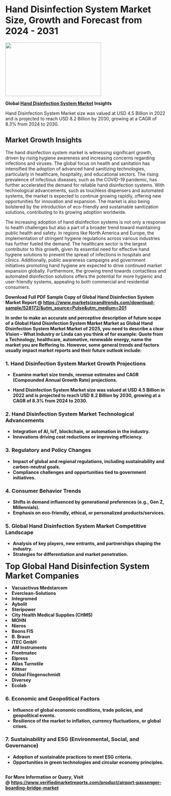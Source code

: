 <H1>Hand Disinfection System Market Size, Growth and Forecast from 2024 - 2031</H1><img class="aligncenter size-medium wp-image-584254" src="https://thirdeyenews.in/wp-content/uploads/2024/09/Global-Market-Research-300x168.jpeg" alt="" width="300" height="168" /><p><strong>Global&nbsp;<a href="https://www.marketsizeandtrends.com/download-sample/528172/&amp;utm_source=Pulse&amp;utm_medium=201">Hand Disinfection System Market</a> Insights</strong></p><p>Hand Disinfection System Market size was valued at USD 4.5 Billion in 2022 and is projected to reach USD 8.2 Billion by 2030, growing at a CAGR of 8.3% from 2024 to 2030.</p><p><h2>Market Growth Insights</h2> <p>The hand disinfection system market is witnessing significant growth, driven by rising hygiene awareness and increasing concerns regarding infections and viruses. The global focus on health and sanitation has intensified the adoption of advanced hand sanitizing technologies, particularly in healthcare, hospitality, and educational sectors. The rising prevalence of infectious diseases, such as the COVID-19 pandemic, has further accelerated the demand for reliable hand disinfection systems. With technological advancements, such as touchless dispensers and automated systems, the market is expected to continue growing rapidly, offering new opportunities for innovation and expansion. The market is also being bolstered by the introduction of eco-friendly and sustainable sanitization solutions, contributing to its growing adoption worldwide.</p> <p><strong></strong></p> <p>The increasing adoption of hand disinfection systems is not only a response to health challenges but also a part of a broader trend toward maintaining public health and safety. In regions like North America and Europe, the implementation of stringent hygiene regulations across various industries has further fueled the demand. The healthcare sector is the largest contributor to this growth, given its essential need for effective hand hygiene solutions to prevent the spread of infections in hospitals and clinics. Additionally, public awareness campaigns and government initiatives promoting hand hygiene are expected to drive continued market expansion globally. Furthermore, the growing trend towards contactless and automated disinfection solutions offers the potential for more hygienic and user-friendly systems, appealing to both commercial and residential consumers.</p> <p><strong></p><p><span class=""><strong>Download Full PDF Sample Copy of Global Hand Disinfection System Market Report</strong> @ <a href="https://www.marketsizeandtrends.com/download-sample/528172/&amp;utm_source=Pulse&amp;utm_medium=201" target="_blank">https://www.marketsizeandtrends.com/download-sample/528172/&amp;utm_source=Pulse&amp;utm_medium=201</a></span></p><p>In order to make an accurate and perceptive description of future scope of a Global&nbsp;Hand Disinfection System Market Market as Global&nbsp;Hand Disinfection System Market Market of 2025, you need to describe a clear Vision &ndash; What Industry or Linda can you think of for example: Quote from a Technology, healthcare, automotive, renewable energy, name the market you are Reffering to. However, some general trends and factors usually impact market reports and their future outlook include:</p><h3>1.&nbsp;<strong>Hand Disinfection System Market Growth Projections</strong></h3><ul><li>Examine market size trends, revenue estimates and CAGR (Compounded Annual Growth Rate) projections.</li><li><p>Hand Disinfection System Market size was valued at USD 4.5 Billion in 2022 and is projected to reach USD 8.2 Billion by 2030, growing at a CAGR of 8.3% from 2024 to 2030.</p></li></ul><h3>2.&nbsp;<strong>Hand Disinfection System Market Technological Advancements</strong></h3><ul><li>Integration of AI, IoT, blockchain, or automation in the industry.</li><li>Innovations driving cost reductions or improving efficiency.</li></ul><h3>3.&nbsp;<strong>Regulatory and Policy Changes</strong></h3><ul><li>Impact of global and regional regulations, including sustainability and carbon-neutral goals.</li><li>Compliance challenges and opportunities tied to government initiatives.</li></ul><h3>4.&nbsp;<strong>Consumer Behavior Trends</strong></h3><ul><li>Shifts in demand influenced by generational preferences (e.g., Gen Z, Millennials).</li><li>Emphasis on eco-friendly, ethical, or personalized products/services.</li></ul><h3>5.&nbsp;<strong>Global Hand Disinfection System Market Competitive Landscape</strong></h3><ul><li>Analysis of key players, new entrants, and partnerships shaping the industry.</li><li>Strategies for differentiation and market penetration.</li></ul><p data-pm-slice="1 1 []"><span style="color: inherit; font-family: inherit; font-size: 25px;">Top Global Hand Disinfection System Market Companies</span></p><div class="" data-test-id=""><p><li>Vacuactivus Medstarcom</li><li> Everclean-Solutions</li><li> Integromed</li><li> Aybolit</li><li> Steripower</li><li> City Health Medical Supplies (CHMS)</li><li> MOHN</li><li> Nieros</li><li> Boons FIS</li><li> B. Braun</li><li> ITEC GmbH</li><li> AM Instruments</li><li> Frontmatec</li><li> Elpress</li><li> Atlas Turnstile</li><li> Kittner</li><li> Global Fliegenschmidt</li><li> Diversey</li><li> Ecolab</li></p></div><h3>6.&nbsp;<strong>Economic and Geopolitical Factors</strong></h3><ul><li>Influence of global economic conditions, trade policies, and geopolitical events.</li><li>Resilience of the market to inflation, currency fluctuations, or global crises.</li></ul><h3>7.&nbsp;<strong>Sustainability and ESG (Environmental, Social, and Governance)</strong></h3><ul><li>Adoption of sustainable practices to meet ESG criteria.</li><li>Opportunities in green technologies and circular economy principles.</li></ul><h2><strong style="font-size: 14px;">For More Information or Query, Visit @&nbsp;</strong><a style="background-color: #ffffff; font-size: 14px;" href="https://www.marketsizeandtrends.com/report/hand-disinfection-system-market/" target="_blank">https://www.verifiedmarketreports.com/product/airport-passenger-boarding-bridge-market</a></h2>